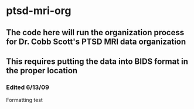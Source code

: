 # ptsd-mri-org

## The code here will run the organization process for Dr. Cobb Scott's PTSD MRI data organization
## This requires putting the data into BIDS format in the proper location

### Edited 6/13/09

Formatting test
